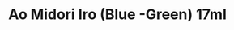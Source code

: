 ---
layout: product
title: "Ao Midori Iro (Blue -Green) 17ml"
price: "320" 
desc: "Akrilna boja 17mL"
img_path: "/assets/img/AK2265.jpg"
brand: "AK "
available: true
special_offer: false
new: false
soon: false
cat: "020000"
subcat: "020200"
subsubcat: "020203"
sifra: "AK2265"
popular: false
---